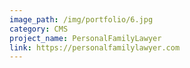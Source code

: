 ```yaml
---
image_path: /img/portfolio/6.jpg
category: CMS
project_name: PersonalFamilyLawyer
link: https://personalfamilylawyer.com
---
```

